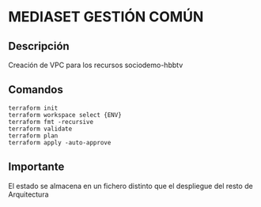 #	MEDIASET GESTIÓN COMÚN

##	Descripción 

Creación de VPC para los recursos  sociodemo-hbbtv


## Comandos
```
terraform init
terraform workspace select {ENV}
terraform fmt -recursive
terraform validate
terraform plan
terraform apply -auto-approve
```

## Importante
El estado se almacena en un fichero distinto que el despliegue del resto de Arquitectura